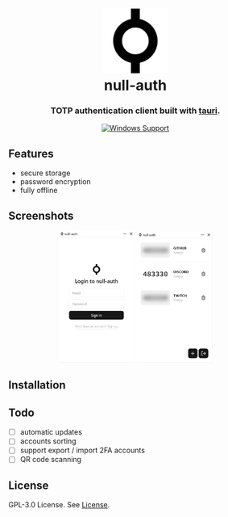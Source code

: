 <h1 align="center">
  <img src="./public/nullauth.svg" alt="app icon" width="128" />
  <br>
  <div>null-auth</div>
</h1>

<h3 align="center">
TOTP authentication client built with <a href="https://github.com/tauri-apps/tauri">tauri</a>.
</h3>

<div align="center">
  
[![Windows Support](https://img.shields.io/badge/Windows-0078D6?style=flat&logo=windows&logoColor=white)](https://github.com/pwltr/tauthy/releases)

</div>

## Features

- secure storage
- password encryption
- fully offline

## Screenshots

<div align="center">
  <img src="./screenshots/login.png" alt="login page" width="30%" />
  <img src="./screenshots/dashboard.png" alt="dashboard page" width="30%" />
</div>

## Installation

## Todo

- [ ] automatic updates
- [ ] accounts sorting
- [ ] support export / import 2FA accounts
- [ ] QR code scanning

## License

GPL-3.0 License. See [License](./LICENSE).
